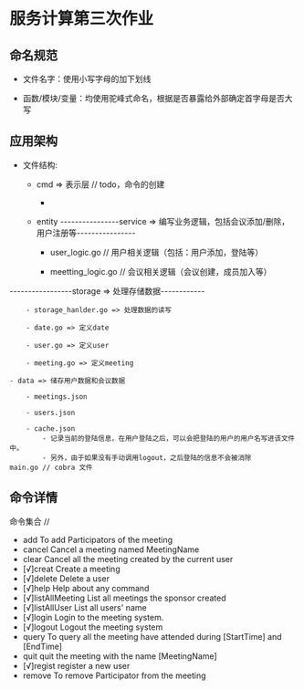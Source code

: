 # 服务计算第三次作业

## 命名规范

- 文件名字：使用小写字母的加下划线

- 函数/模块/变量：均使用驼峰式命名，根据是否暴露给外部确定首字母是否大写

## 应用架构

- 文件结构:
    - cmd => 表示层 // todo，命令的创建
    
        -  
    - entity 
----------------service => 编写业务逻辑，包括会议添加/删除，用户注册等----------------
        
        - user_logic.go // 用户相关逻辑（包括：用户添加，登陆等）

        - meetting_logic.go // 会议相关逻辑（会议创建，成员加入等）
  
-----------------storage => 处理存储数据------------

        - storage_hanlder.go => 处理数据的读写
        
        - date.go => 定义date
        
        - user.go => 定义user
        
        - meeting.go => 定义meeting
    
    - data => 储存用户数据和会议数据
    
        - meetings.json
    
        - users.json
    
        - cache.json
            - 记录当前的登陆信息，在用户登陆之后，可以会把登陆的用户的用户名写进该文件中。
            - 另外，由于如果没有手动调用logout，之后登陆的信息不会被消除
    main.go // cobra 文件


## 命令详情


命令集合
// 
- add            To add Participators of the meeting    
- cancel         Cancel a meeting named MeetingName     
- clear          Cancel all the meeting created by the current user
- [√]creat          Create a meeting
- [√]delete         Delete a user
- [√]help           Help about any command
- [√]listAllMeeting List all meetings the sponsor created
- [√]listAllUser    List all users' name
- [√]login          Login to the meeting system.
- [√]logout         Logout the meeting system
- query          To query all the meeting have attended during [StartTime] and [EndTime]
- quit           quit the meeting with the name [MeetingName]
- [√]regist         register a new user
- remove         To remove Participator from the meeting